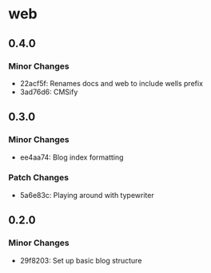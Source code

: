 # web

## 0.4.0

### Minor Changes

- 22acf5f: Renames docs and web to include wells prefix
- 3ad76d6: CMSify

## 0.3.0

### Minor Changes

- ee4aa74: Blog index formatting

### Patch Changes

- 5a6e83c: Playing around with typewriter

## 0.2.0

### Minor Changes

- 29f8203: Set up basic blog structure
